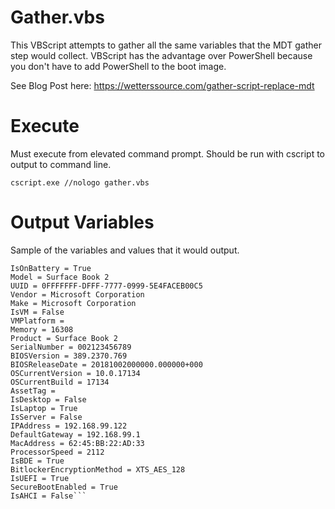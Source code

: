 Gather.vbs
=========

This VBScript attempts to gather all the same variables that the MDT gather step would collect.  VBScript has the advantage over PowerShell because you don't have to add PowerShell to the boot image.

See Blog Post here: https://wetterssource.com/gather-script-replace-mdt

Execute
=========
Must execute from elevated command prompt.  Should be run with cscript to output to command line.

```cscript.exe //nologo gather.vbs```

Output Variables
=========
Sample of the variables and values that it would output.

```Architecture = X64
IsOnBattery = True
Model = Surface Book 2
UUID = 0FFFFFFF-DFFF-7777-0999-5E4FACEB00C5
Vendor = Microsoft Corporation
Make = Microsoft Corporation
IsVM = False
VMPlatform = 
Memory = 16308
Product = Surface Book 2
SerialNumber = 002123456789
BIOSVersion = 389.2370.769
BIOSReleaseDate = 20181002000000.000000+000
OSCurrentVersion = 10.0.17134
OSCurrentBuild = 17134
AssetTag = 
IsDesktop = False
IsLaptop = True
IsServer = False
IPAddress = 192.168.99.122
DefaultGateway = 192.168.99.1
MacAddress = 62:45:BB:22:AD:33
ProcessorSpeed = 2112
IsBDE = True
BitlockerEncryptionMethod = XTS_AES_128
IsUEFI = True
SecureBootEnabled = True
IsAHCI = False```
